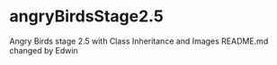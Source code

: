 # angryBirdsStage2.5
Angry Birds stage 2.5 with Class Inheritance and Images
README.md changed by Edwin
